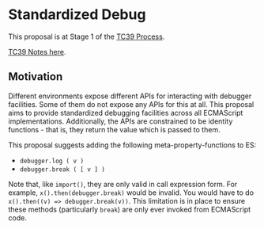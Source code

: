 # Standardized Debug

This proposal is at Stage 1 of the [TC39 Process](https://tc39.es/process-document/).

[TC39 Notes here](https://github.com/tc39/notes/blob/8711614630f631cb51dfb803caa087bedfc051a3/meetings/2020-11/nov-17.md#standardized-debug-for-stage-2).

## Motivation

Different environments expose different APIs for interacting with debugger
facilities. Some of them do not expose any APIs for this at all. This proposal
aims to provide standardized debugging facilities across all ECMAScript
implementations. Additionally, the APIs are constrained to be identity
functions - that is, they return the value which is passed to them.

This proposal suggests adding the following meta-property-functions to ES:

- `debugger.log ( v )`
- `debugger.break ( [ v ] )`

Note that, like `import()`, they are only valid in call expression form. For
example, `x().then(debugger.break)` would be invalid. You would have to do
`x().then((v) => debugger.break(v))`. This limitation is in place to ensure
these methods (particularly `break`) are only ever invoked from ECMAScript code.
